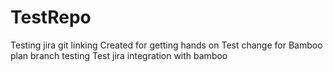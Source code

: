 TestRepo
========
Testing jira git linking
Created for getting hands on
Test change for Bamboo plan branch testing
Test jira integration with bamboo
